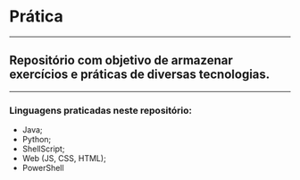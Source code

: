 # Prática
---
## Repositório com objetivo de armazenar exercícios e práticas de diversas tecnologias.
---

### Linguagens praticadas neste repositório:

- Java;
- Python;
- ShellScript;
- Web (JS, CSS, HTML);
- PowerShell

